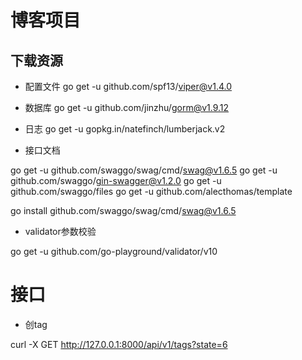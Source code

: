 # 博客项目

## 下载资源
- 配置文件
go get -u github.com/spf13/viper@v1.4.0

- 数据库
go get -u github.com/jinzhu/gorm@v1.9.12

- 日志
go get -u gopkg.in/natefinch/lumberjack.v2

- 接口文档

go get -u github.com/swaggo/swag/cmd/swag@v1.6.5
go get -u github.com/swaggo/gin-swagger@v1.2.0
go get -u github.com/swaggo/files
go get -u github.com/alecthomas/template

go install github.com/swaggo/swag/cmd/swag@v1.6.5


- validator参数校验

go get -u github.com/go-playground/validator/v10



# 接口

- 创tag

curl -X GET http://127.0.0.1:8000/api/v1/tags?state=6

